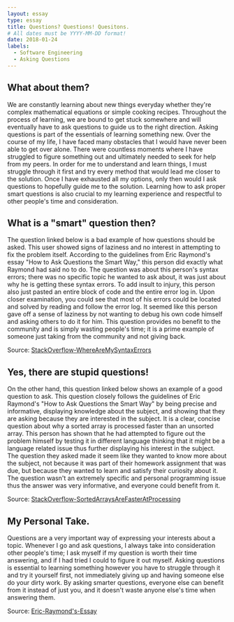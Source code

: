 ```yaml
---
layout: essay
type: essay
title: Questions? Questions! Quesitons.
# All dates must be YYYY-MM-DD format!
date: 2018-01-24
labels:
  - Software Engineering
  - Asking Questions
---
```


## What about them? 
We are constantly learning about new things everyday whether they're complex mathematical equations or simple cooking recipes. Throughout the process of learning, we are bound to get stuck somewhere and will eventually have to ask questions to guide us to the right direction. Asking questions is part of the essentials of learning something new. Over the course of my life, I have faced many obstacles that I would have never been able to get over alone. There were countless moments where I have struggled to figure something out and ultimately needed to seek for help from my peers. In order for me to understand and learn things, I must struggle through it first and try every method that would lead me closer to the solution. Once I have exhausted all my options, only then would I ask questions to hopefully guide me to the solution. Learning how to ask proper smart questions is also crucial to my learning experience and respectful to other people's time and consideration.   

## What is a "smart" question then?
The question linked below is a bad example of how questions should be asked. This user showed signs of laziness and no interest in attempting to fix the problem itself. According to the guidelines from Eric Raymond's essay "How to Ask Questions the Smart Way," this person did exactly what Raymond had said no to do. The question was about this person's syntax errors; there was no specific topic he wanted to ask about, it was just about why he is getting these syntax errors. To add insult to injury, this person also just pasted an entire block of code and the entire error log in. Upon closer examination, you could see that most of his errors could be located and solved by reading and follow the error log. It seemed like this person gave off a sense of laziness by not wanting to debug his own code himself and asking others to do it for him. This question provides no benefit to the community and is simply wasting people's time; it is a prime example of someone just taking from the community and not giving back.     

Source: <a href="https://stackoverflow.com/questions/30449692/where-are-the-syntax-errors-am-getting">StackOverflow-WhereAreMySyntaxErrors</a>

## Yes, there are stupid questions! 
On the other hand, this question linked below shows an example of a good question to ask. This question closely follows the guidelines of Eric Raymond's "How to Ask Questions the Smart Way" by being precise and informative, displaying knowledge about the subject, and showing that they are asking because they are interested in the subject. It is a clear, concise question about why a sorted array is processed faster than an unsorted array. This person has shown that he had attempted to figure out the problem himself by testing it in different language thinking that it might be a language related issue thus further displaying his interest in the subject. The question they asked made it seem like they wanted to know more about the subject, not because it was part of their homework assignment that was due, but because they wanted to learn and satisfy their curiosity about it. The question wasn't an extremely specific and personal programming issue thus the answer was very informative, and everyone could benefit from it.

Source: <a href="https://stackoverflow.com/questions/11227809/why-is-it-faster-to-process-a-sorted-array-than-an-unsorted-array">StackOverflow-SortedArraysAreFasterAtProcessing</a>

## My Personal Take.
Questions are a very important way of expressing your interests about a topic. Whenever I go and ask questions, I always take into consideration other people's time; I ask myself if my question is worth their time answering, and if I had tried I could to figure it out myself. Asking questions is essential to learning something however you have to struggle through it and try it yourself first, not immediately giving up and having someone else do your dirty work. By asking smarter questions, everyone else can benefit from it instead of just you, and it doesn't waste anyone else's time when answering them.   

Source: <a href="http://www.catb.org/esr/faqs/smart-questions.html">Eric-Raymond's-Essay</a>
